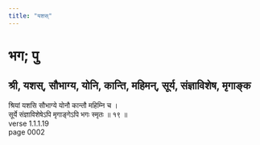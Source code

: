```yaml
---
title: "यशस्"
---
```


# भग; पु
## श्री, यशस्, सौभाग्य, योनि, कान्ति, महिमन्, सूर्य, संज्ञाविशेष, मृगाङ्क
श्रियां यशसि सौभाग्ये योनौ कान्तौ महिम्नि च ।<br />सूर्ये संज्ञाविशेषेऽपि मृगाङ्गेऽपि भगः स्मृतः ॥ १९ ॥<br />verse 1.1.1.19<br />page 0002

